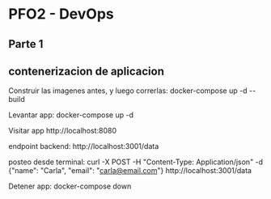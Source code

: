 # PFO2 - DevOps

## Parte 1
## contenerizacion de aplicacion

Construir las imagenes antes, y luego correrlas:
docker-compose up -d --build

Levantar app:
docker-compose up -d

Visitar app
http://localhost:8080

endpoint backend:
http://localhost:3001/data

posteo desde terminal:
curl -X POST -H "Content-Type: Application/json" -d {"name": "Carla", "email": "carla@email.com"} http://localhost:3001/data


Detener app:
docker-compose down

